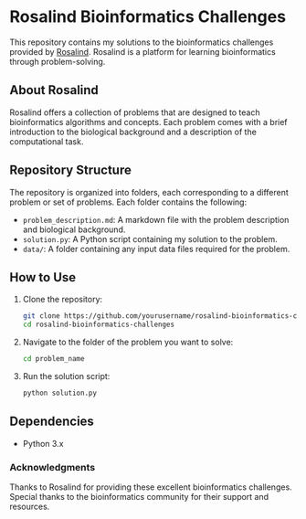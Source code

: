 # Rosalind Bioinformatics Challenges

This repository contains my solutions to the bioinformatics challenges provided by [Rosalind](http://rosalind.info/). Rosalind is a platform for learning bioinformatics through problem-solving.

## About Rosalind

Rosalind offers a collection of problems that are designed to teach bioinformatics algorithms and concepts. Each problem comes with a brief introduction to the biological background and a description of the computational task.

## Repository Structure

The repository is organized into folders, each corresponding to a different problem or set of problems. Each folder contains the following:

- `problem_description.md`: A markdown file with the problem description and biological background.
- `solution.py`: A Python script containing my solution to the problem.
- `data/`: A folder containing any input data files required for the problem.

## How to Use

1. Clone the repository:

   ```sh
   git clone https://github.com/yourusername/rosalind-bioinformatics-challenges.git
   cd rosalind-bioinformatics-challenges
   ```

2. Navigate to the folder of the problem you want to solve:

   ```sh
   cd problem_name
   ```

3. Run the solution script:
   ```sh
   python solution.py
   ```

## Dependencies

- Python 3.x

### Acknowledgments

Thanks to Rosalind for providing these excellent bioinformatics challenges.
Special thanks to the bioinformatics community for their support and resources.
